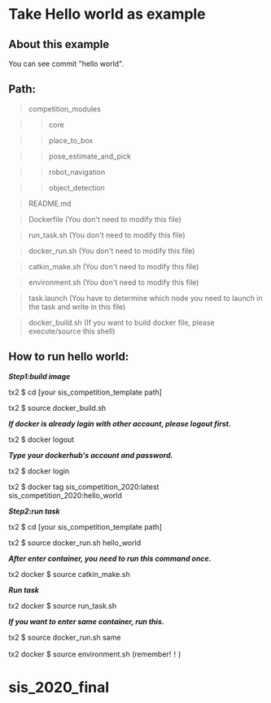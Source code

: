 # Take Hello world as example

## About this example

You can see commit "hello world".

## Path:

> competition_modules

>> core
    
>> place_to_box
     
>> pose_estimate_and_pick   
    
>> robot_navigation
    
>> object_detection
              
> README.md

> Dockerfile            (You don't need to modify this file)

> run_task.sh           (You don't need to modify this file)

> docker_run.sh         (You don't need to modify this file)

> catkin_make.sh        (You don't need to modify this file)

> environment.sh        (You don't need to modify this file)

> task.launch    (You have to determine which node you need to launch in the task and write in this file)

> docker_build.sh       (If you want to build docker file, please execute/source this shell)

## How to run hello world:

***Step1:build image***

tx2 $ cd [your sis_competition_template path]

tx2 $ source docker_build.sh

***If docker is already login with other account, please logout first.***

tx2 $ docker logout

***Type your dockerhub's account and password.***

tx2 $ docker login

tx2 $ docker tag sis_competition_2020:latest sis_competition_2020:hello_world

***Step2:run task***

tx2 $ cd [your sis_competition_template path]

tx2 $ source docker_run.sh hello_world

***After enter container, you need to run this command once.***

tx2 docker $ source catkin_make.sh 

***Run task***

tx2 docker $ source run_task.sh

***If you want to enter same container, run this.***

tx2 $ source docker_run.sh same

tx2 docker $ source environment.sh (remember!！)
# sis_2020_final
